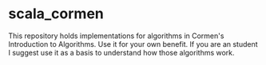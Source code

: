 # scala_cormen
This repository holds implementations for algorithms in Cormen's Introduction to Algorithms. Use it for your own benefit.
If you are an student I suggest use it as a basis to understand how those algorithms work.
